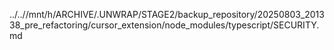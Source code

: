 ../..//mnt/h/ARCHIVE/.UNWRAP/STAGE2/backup_repository/20250803_201338_pre_refactoring/cursor_extension/node_modules/typescript/SECURITY.md